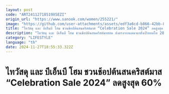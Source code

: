 ```yaml
---
layout: post
code: "ART24112718519XSEZI"
origin_url: "https://www.sanook.com/women/255221/"
image: "https://github.com/user-attachments/assets/edf3a6cd-b866-42bb-8a5d-485c03680263"
title: "ไทวัสดุ และ บีเอ็นบี โฮม ชวนช้อปต้นสนคริสต์มาส “Celebration Sale 2024” ลดสูงสุด 60%"
description: "ไทวัสดุ และ บีเอ็นบี โฮม ชวนช้อปต้นสนคริสต์มาสสด ส่งตรงจากแคนาดาตั้งเป้ายอดโต 28%  รับเทศกาล “Celebration Sale 2024” ลดสูงสุด 60% "
category: "LIFESTYLE"
language: "th"
date: 2024-11-27T18:55:33.322Z
---
```


# ไทวัสดุ และ บีเอ็นบี โฮม ชวนช้อปต้นสนคริสต์มาส “Celebration Sale 2024” ลดสูงสุด 60%